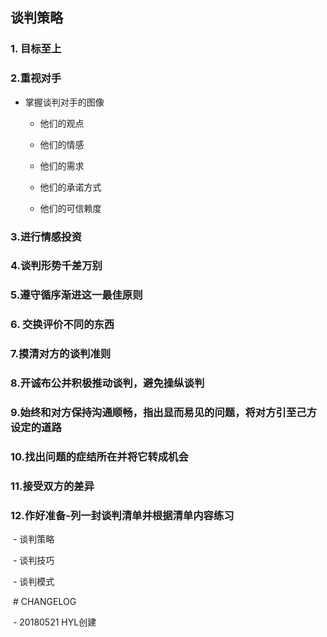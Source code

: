 

## 谈判策略

### 1. 目标至上


### 2.重视对手

- 掌握谈判对手的图像

  - 他们的观点
  
  - 他们的情感
  
  - 他们的需求
  
  - 他们的承诺方式
  
  - 他们的可信赖度
  
### 3.进行情感投资


### 4.谈判形势千差万别


### 5.遵守循序渐进这一最佳原则

### 6. 交换评价不同的东西

### 7.摸清对方的谈判准则


### 8.开诚布公并积极推动谈判，避免操纵谈判

### 9.始终和对方保持沟通顺畅，指出显而易见的问题，将对方引至己方设定的道路

### 10.找出问题的症结所在并将它转成机会


### 11.接受双方的差异


### 12.作好准备-列一封谈判清单并根据清单内容练习

  - 谈判策略
  
  - 谈判技巧
  
  - 谈判模式
  
  
  # CHANGELOG
  
  - 20180521 HYL创建
